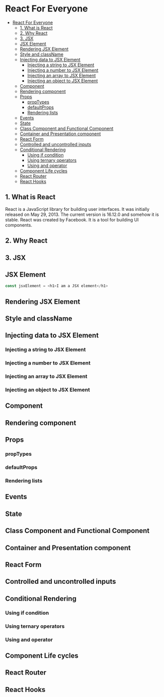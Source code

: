 # React For Everyone

- [React For Everyone](#react-for-everyone)
  - [1. What is React](#1-what-is-react)
  - [2. Why React](#2-why-react)
  - [3. JSX](#3-jsx)
  - [JSX Element](#jsx-element)
  - [Rendering JSX Element](#rendering-jsx-element)
  - [Style and className](#style-and-classname)
  - [Injecting data to JSX Element](#injecting-data-to-jsx-element)
    - [Injecting a string to JSX Element](#injecting-a-string-to-jsx-element)
    - [Injecting a number to JSX Element](#injecting-a-number-to-jsx-element)
    - [Injecting an array to JSX Element](#injecting-an-array-to-jsx-element)
    - [Injecting an object to JSX Element](#injecting-an-object-to-jsx-element)
  - [Component](#component)
  - [Rendering component](#rendering-component)
  - [Props](#props)
    - [propTypes](#proptypes)
    - [defaultProps](#defaultprops)
    - [Rendering lists](#rendering-lists)
  - [Events](#events)
  - [State](#state)
  - [Class Component and Functional Component](#class-component-and-functional-component)
  - [Container and Presentation component](#container-and-presentation-component)
  - [React Form](#react-form)
  - [Controlled and uncontrolled inputs](#controlled-and-uncontrolled-inputs)
  - [Conditional Rendering](#conditional-rendering)
    - [Using if condition](#using-if-condition)
    - [Using ternary operators](#using-ternary-operators)
    - [Using and operator](#using-and-operator)
  - [Component Life cycles](#component-life-cycles)
  - [React Router](#react-router)
  - [React Hooks](#react-hooks)

## 1. What is React

React is a JavaScript library for building user interfaces. It was initially released on May 29, 2013. The current version is 16.12.0 and somehow it is stable. React was created by Facebook. It is a tool for building UI components.

## 2. Why React


## 3. JSX

## JSX Element

```js
const jsxElement = <h1>I am a JSX element</h1>
```

## Rendering JSX Element

## Style and className

## Injecting data to JSX Element

### Injecting a string to JSX Element

### Injecting a number to JSX Element

### Injecting an array to JSX Element

### Injecting an object to JSX Element

## Component

## Rendering component

## Props

### propTypes

### defaultProps

### Rendering lists

## Events

## State

## Class Component and Functional Component

## Container and Presentation component

## React Form

## Controlled and uncontrolled inputs

## Conditional Rendering

### Using if condition

### Using ternary operators

### Using and operator

## Component Life cycles

## React Router

## React Hooks
